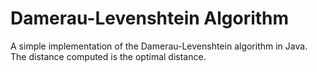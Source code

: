 Damerau-Levenshtein Algorithm
=============================

A simple implementation of the Damerau-Levenshtein algorithm in Java. The distance computed is the optimal distance.

  
